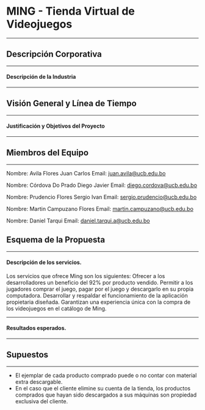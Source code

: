 # MING - Tienda Virtual de Videojuegos
------
## Descripción Corporativa 
------
#### Descripción de la Industria
------ 
## Visión General y Línea de Tiempo
------
#### Justificación y Objetivos del Proyecto
------ 
## Miembros del Equipo
------
Nombre: Avila Flores Juan Carlos
Email: juan.avila@ucb.edu.bo

Nombre: Córdova Do Prado Diego Javier
Email: diego.cordova@ucb.edu.bo

Nombre: Prudencio Flores Sergio Ivan
Email: sergio.prudencio@ucb.edu.bo

Nombre: Martin Campuzano Flores
Email: martin.campuzano@ucb.edu.bo

Nombre: Daniel Tarqui
Email: daniel.tarqui.a@ucb.edu.bo
## Esquema de la Propuesta
------
#### Descripción de los servicios.
Los servicios que ofrece Ming son los siguientes:
Ofrecer a los desarrolladores un beneficio del 92% por producto vendido.
Permitir a los jugadores comprar el juego, pagar por el juego y descargarlo en su propia computadora. 
Desarrollar y respaldar el funcionamiento de la aplicación propietaria diseñada.
Garantizan una experiencia única con la compra de los videojuegos en el catálogo de Ming.

------
#### Resultados esperados.
------
## Supuestos
------
-  El ejemplar de cada producto comprado puede o no contar con material extra descargable.
-   En el caso que el cliente elimine su cuenta de la tienda, los productos comprados que     hayan sido descargados a sus máquinas son propiedad exclusiva del cliente.

